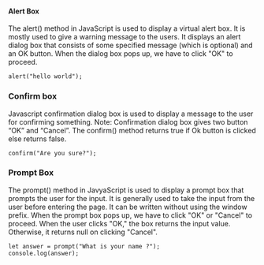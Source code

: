 #### Alert Box

The alert() method in JavaScript is used to display a virtual alert box. It is mostly used to give a warning message to the users. It displays an alert dialog box that consists of some specified message (which is optional) and an OK button. When the dialog box pops up, we have to click "OK" to proceed.

```
alert("hello world");
```

### Confirm box

Javascript confirmation dialog box is used to display a message to the user for confirming something.
Note: Confirmation dialog box gives two button “OK” and “Cancel”. The confirm() method returns true if Ok button is clicked else returns false.

```
confirm("Are you sure?");
```

### Prompt Box

The prompt() method in JavyaScript is used to display a prompt box that prompts the user for the input. It is generally used to take the input from the user before entering the page. It can be written without using the window prefix. When the prompt box pops up, we have to click "OK" or "Cancel" to proceed.
When the user clicks "OK," the box returns the input value. Otherwise, it returns null on clicking "Cancel".

```
let answer = prompt("What is your name ?");
console.log(answer);
```
